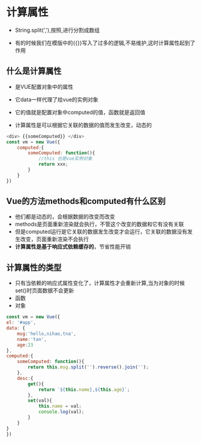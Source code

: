 # 计算属性
- String.split(','),按照,进行分割成数组

- 有的时候我们在模版中的{{}}写入了过多的逻辑,不易维护,这时计算属性起到了作用
## 什么是计算属性
- 是VUE配置对象中的属性

- 它data一样代理了给vue的实例对象

- 它的值就是配置对象中computed的值，函数就是返回值

- 计算属性是可以根据它关联的数据的值而发生改变，动态的

```js
<div> {{someComputed}} </div>
const vm = new Vue({
    computed:{
        someComputed: function(){
            //this 也是vue实例对象
            return xxx;
        }
    }
})
```
## Vue的方法methods和computed有什么区别

- 他们都是动态的，会根据数据的改变而改变
- methods是页面重新渲染就会执行，不管这个改变的数据和它有没有关联
- 但是computed运行是它关联的数据发生改变才会运行，它关联的数据没有发生改变，页面重新渲染不会执行
- **计算属性是基于响应式依赖缓存的**，节省性能开销

## 计算属性的类型
- 只有当依赖的响应式属性变化了，计算属性才会重新计算,当为对象的时候set()时页面数据不会更新
- 函数
- 对象
```js
const vm = new Vue({
el: '#app',
data: {
    msg:'hello,nihao,tna',
    name:'tan',
    age:23
},
computed:{
    someComputed: function(){
        return this.msg.split('').reverse().join('');
    },
    desc:{
        get(){
            return `${this.name},${this.age}`;
        },
        set(val){
            this.name = val;
            console.log(val);
        }
    }
}
})
```